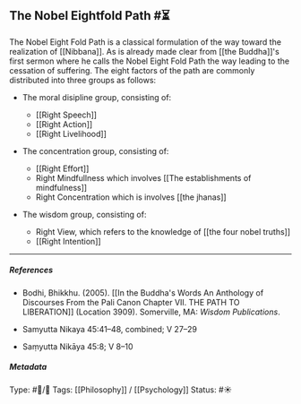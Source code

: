 ## The Nobel Eightfold Path #⏳ 

The Nobel Eight Fold Path is a classical formulation of the way toward the realization of [[Nibbana]]. As is already made clear from [[the Buddha]]'s first sermon where he calls the Nobel Eight Fold Path the way leading to the cessation of suffering. The eight factors of the path are commonly distributed into three groups as follows:

- The moral disipline group, consisting of:

   - [[Right Speech]]
   - [[Right Action]]
   - [[Right Livelihood]]

- The concentration group, consisting of:

   - [[Right Effort]]
   - Right Mindfullness which involves [[The establishments of mindfulness]]
   - Right Concentration which is involves [[the jhanas]]

- The wisdom group, consisting of:

   - Right View, which refers to the knowledge of [[the four nobel truths]]
   - [[Right Intention]]

___

##### References

- Bodhi, Bhikkhu. (2005). [[In the Buddha's Words An Anthology of Discourses From the Pali Canon Chapter VII. THE PATH TO LIBERATION]] (Location 3909). Somerville, MA: _Wisdom Publications_.

- Samyutta Nikaya 45:41–48, combined; V 27–29

- Saṃyutta Nikāya 45:8; V 8–10

##### Metadata
Type: #🔵/🔵 
Tags: [[Philosophy]] / [[Psychology]]
Status: #☀️ 
